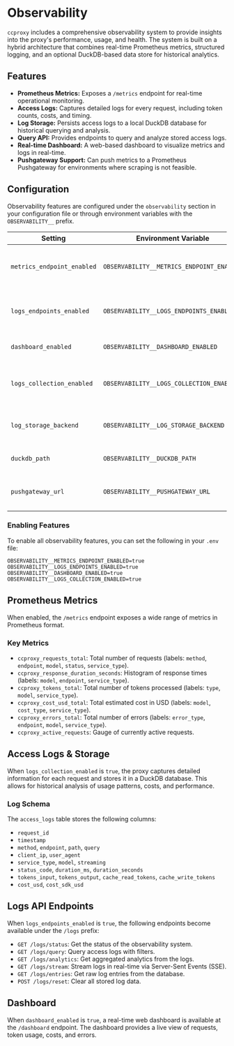 # Observability

`ccproxy` includes a comprehensive observability system to provide insights into the proxy's performance, usage, and health. The system is built on a hybrid architecture that combines real-time Prometheus metrics, structured logging, and an optional DuckDB-based data store for historical analytics.

## Features

-   **Prometheus Metrics:** Exposes a `/metrics` endpoint for real-time operational monitoring.
-   **Access Logs:** Captures detailed logs for every request, including token counts, costs, and timing.
-   **Log Storage:** Persists access logs to a local DuckDB database for historical querying and analysis.
-   **Query API:** Provides endpoints to query and analyze stored access logs.
-   **Real-time Dashboard:** A web-based dashboard to visualize metrics and logs in real-time.
-   **Pushgateway Support:** Can push metrics to a Prometheus Pushgateway for environments where scraping is not feasible.

## Configuration

Observability features are configured under the `observability` section in your configuration file or through environment variables with the `OBSERVABILITY__` prefix.

| Setting                     | Environment Variable                | Default                               | Description                                                                                             |
| --------------------------- | ----------------------------------- | ------------------------------------- | ------------------------------------------------------------------------------------------------------- |
| `metrics_endpoint_enabled`  | `OBSERVABILITY__METRICS_ENDPOINT_ENABLED` | `False`                               | Enable the `/metrics` endpoint for Prometheus scraping.                                                 |
| `logs_endpoints_enabled`    | `OBSERVABILITY__LOGS_ENDPOINTS_ENABLED`   | `False`                               | Enable the `/logs/*` endpoints for querying and analytics.                                              |
| `dashboard_enabled`         | `OBSERVABILITY__DASHBOARD_ENABLED`        | `False`                               | Enable the `/dashboard` endpoint.                                                                       |
| `logs_collection_enabled`   | `OBSERVABILITY__LOGS_COLLECTION_ENABLED`  | `False`                               | Enable storing access logs to the backend.                                                              |
| `log_storage_backend`       | `OBSERVABILITY__LOG_STORAGE_BACKEND`      | `duckdb`                              | The storage backend for logs (`duckdb` or `none`).                                                      |
| `duckdb_path`               | `OBSERVABILITY__DUCKDB_PATH`              | `~/.local/share/ccproxy/metrics.duckdb` | The path to the DuckDB database file.                                                                   |
| `pushgateway_url`           | `OBSERVABILITY__PUSHGATEWAY_URL`          | `None`                                | The URL for the Prometheus Pushgateway.                                                                 |

### Enabling Features

To enable all observability features, you can set the following in your `.env` file:

```
OBSERVABILITY__METRICS_ENDPOINT_ENABLED=true
OBSERVABILITY__LOGS_ENDPOINTS_ENABLED=true
OBSERVABILITY__DASHBOARD_ENABLED=true
OBSERVABILITY__LOGS_COLLECTION_ENABLED=true
```

## Prometheus Metrics

When enabled, the `/metrics` endpoint exposes a wide range of metrics in Prometheus format.

### Key Metrics

-   `ccproxy_requests_total`: Total number of requests (labels: `method`, `endpoint`, `model`, `status`, `service_type`).
-   `ccproxy_response_duration_seconds`: Histogram of response times (labels: `model`, `endpoint`, `service_type`).
-   `ccproxy_tokens_total`: Total number of tokens processed (labels: `type`, `model`, `service_type`).
-   `ccproxy_cost_usd_total`: Total estimated cost in USD (labels: `model`, `cost_type`, `service_type`).
-   `ccproxy_errors_total`: Total number of errors (labels: `error_type`, `endpoint`, `model`, `service_type`).
-   `ccproxy_active_requests`: Gauge of currently active requests.

## Access Logs & Storage

When `logs_collection_enabled` is `true`, the proxy captures detailed information for each request and stores it in a DuckDB database. This allows for historical analysis of usage patterns, costs, and performance.

### Log Schema

The `access_logs` table stores the following columns:

-   `request_id`
-   `timestamp`
-   `method`, `endpoint`, `path`, `query`
-   `client_ip`, `user_agent`
-   `service_type`, `model`, `streaming`
-   `status_code`, `duration_ms`, `duration_seconds`
-   `tokens_input`, `tokens_output`, `cache_read_tokens`, `cache_write_tokens`
-   `cost_usd`, `cost_sdk_usd`

## Logs API Endpoints

When `logs_endpoints_enabled` is `true`, the following endpoints become available under the `/logs` prefix:

-   `GET /logs/status`: Get the status of the observability system.
-   `GET /logs/query`: Query access logs with filters.
-   `GET /logs/analytics`: Get aggregated analytics from the logs.
-   `GET /logs/stream`: Stream logs in real-time via Server-Sent Events (SSE).
-   `GET /logs/entries`: Get raw log entries from the database.
-   `POST /logs/reset`: Clear all stored log data.

## Dashboard

When `dashboard_enabled` is `true`, a real-time web dashboard is available at the `/dashboard` endpoint. The dashboard provides a live view of requests, token usage, costs, and errors.